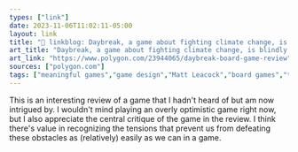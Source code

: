 ```yaml
---
types: ["link"]
date: 2023-11-06T11:02:11-05:00
layout: link
title: "🔗 linkblog: Daybreak, a game about fighting climate change, is blindly optimistic - Polygon'"
art_title: "Daybreak, a game about fighting climate change, is blindly optimistic - Polygon"
art_link: "https://www.polygon.com/23944065/daybreak-board-game-review"
sources: ["polygon.com"]
tags: ["meaningful games","game design","Matt Leacock","board games","tabletop games","Daybreak","LIS 618"]
---
```

This is an interesting review of a game that I hadn't heard of but am now intrigued by. I wouldn't mind playing an overly optimistic game right now, but I also appreciate the central critique of the game in the review. I think there's value in recognizing the tensions that prevent us from defeating these obstacles as (relatively) easily as we can in a game.
